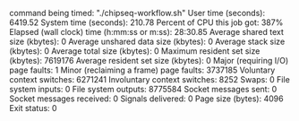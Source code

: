 command being timed: "./chipseq-workflow.sh"
        User time (seconds): 6419.52
        System time (seconds): 210.78
        Percent of CPU this job got: 387%
        Elapsed (wall clock) time (h:mm:ss or m:ss): 28:30.85
        Average shared text size (kbytes): 0
        Average unshared data size (kbytes): 0
        Average stack size (kbytes): 0
        Average total size (kbytes): 0
        Maximum resident set size (kbytes): 7619176
        Average resident set size (kbytes): 0
        Major (requiring I/O) page faults: 1
        Minor (reclaiming a frame) page faults: 3737185
        Voluntary context switches: 6271241
        Involuntary context switches: 8252
        Swaps: 0
        File system inputs: 0
        File system outputs: 8775584
        Socket messages sent: 0
        Socket messages received: 0
        Signals delivered: 0
        Page size (bytes): 4096
        Exit status: 0


